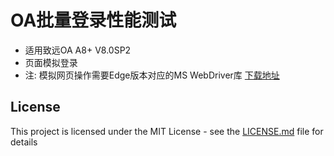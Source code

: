 # OA批量登录性能测试

- 适用致远OA A8+ V8.0SP2 
- 页面模拟登录
- 注: 模拟网页操作需要Edge版本对应的MS WebDriver库 [下载地址](https://developer.microsoft.com/en-us/microsoft-edge/tools/webdriver/)

## License

This project is licensed under the MIT License - see the [LICENSE.md](LICENSE.md) file for details
